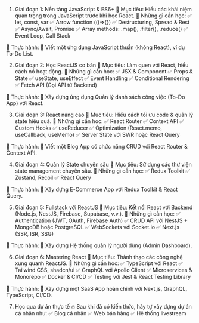 1. Giai đoạn 1: Nền tảng JavaScript & ES6+
🔹 Mục tiêu: Hiểu các khái niệm quan trọng trong JavaScript trước khi học React.
🔹 Những gì cần học:
✅ let, const, var
✅ Arrow function (()=>{})
✅ Destructuring, Spread & Rest
✅ Async/Await, Promise
✅ Array methods: .map(), .filter(), .reduce()
✅ Event Loop, Call Stack

📌 Thực hành:
🚀 Viết một ứng dụng JavaScript thuần (không React), ví dụ To-Do List.

2. Giai đoạn 2: Học ReactJS cơ bản
🔹 Mục tiêu: Làm quen với React, hiểu cách nó hoạt động.
🔹 Những gì cần học:
✅ JSX & Component
✅ Props & State
✅ useState, useEffect
✅ Event Handling
✅ Conditional Rendering
✅ Fetch API (Gọi API từ Backend)

📌 Thực hành:
🚀 Xây dựng ứng dụng Quản lý danh sách công việc (To-Do App) với React.

3. Giai đoạn 3: React nâng cao
🔹 Mục tiêu: Hiểu cách tối ưu code & quản lý state hiệu quả.
🔹 Những gì cần học:
✅ React Router
✅ Context API
✅ Custom Hooks
✅ useReducer
✅ Optimization (React.memo, useCallback, useMemo)
✅ Server State với SWR hoặc React Query

📌 Thực hành:
🚀 Viết một Blog App có chức năng CRUD với React Router & Context API.

4. Giai đoạn 4: Quản lý State chuyên sâu
🔹 Mục tiêu: Sử dụng các thư viện state management chuyên sâu.
🔹 Những gì cần học:
✅ Redux Toolkit
✅ Zustand, Recoil
✅ React Query

📌 Thực hành:
🚀 Xây dựng E-Commerce App với Redux Toolkit & React Query.

5. Giai đoạn 5: Fullstack với ReactJS
🔹 Mục tiêu: Kết nối React với Backend (Node.js, NestJS, Firebase, Supabase, v.v.).
🔹 Những gì cần học:
✅ Authentication (JWT, OAuth, Firebase Auth)
✅ CRUD API với NestJS + MongoDB hoặc PostgreSQL
✅ WebSockets với Socket.io
✅ Next.js (SSR, ISR, SSG)

📌 Thực hành:
🚀 Xây dựng Hệ thống quản lý người dùng (Admin Dashboard).

6. Giai đoạn 6: Mastering React
🔹 Mục tiêu: Thành thạo các công nghệ xung quanh ReactJS.
🔹 Những gì cần học:
✅ TypeScript với React
✅ Tailwind CSS, shadcn/ui
✅ GraphQL với Apollo Client
✅ Microservices & Monorepo
✅ Docker & CI/CD
✅ Testing với Jest & React Testing Library

📌 Thực hành:
🚀 Xây dựng một SaaS App hoàn chỉnh với Next.js, GraphQL, TypeScript, CI/CD.

7. Học qua dự án thực tế
🔥 Sau khi đã có kiến thức, hãy tự xây dựng dự án cá nhân như:
✅ Blog cá nhân
✅ Web bán hàng
✅ Hệ thống livestream

